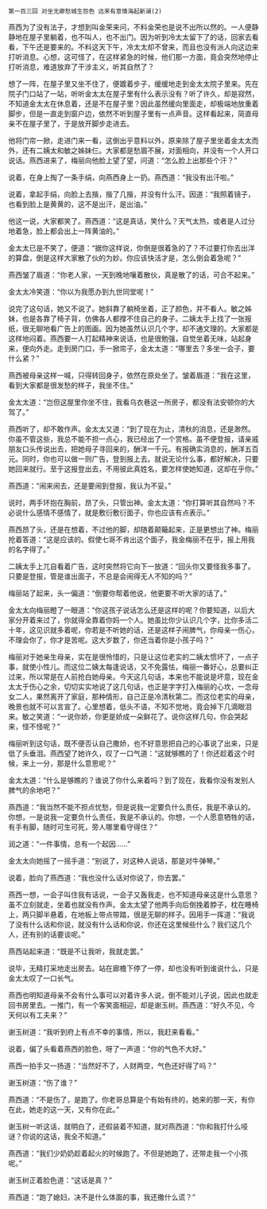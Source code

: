     第一百三回 对坐无卿愁城生怨色 远来有意情海起新澜(2) 

   燕西为了没有法子，才想到叫金荣来问，不料金荣也是说不出所以然的。一人便静静地在屋子里躺着，也不叫人，也不出门。因为听到冷太太留下了的话，回家去看看，下午还是要来的。不料这天下午，冷太太却不曾来，而且也没有派人向这边来打听消息。心想，这可怪了，在这样紧急的时候，他们那一方面，竟会突然地停止打听消息，难道放弃了干涉主义，听其自然了？

   想了一阵，在屋子里又坐不住了，便踱着步子，缓缓地走到金太太院子里来。先在院子门口站了一站，听听金太太在屋子里有什么表示没有？听了许久，却是寂然，不知道金太太在休息着，还是不在屋子里？因此虽然缓向里面走，却极端地放重着脚步，但是一直走到窗户边，依然不听到屋子里有一点声音。这样看起来，简直母亲不在屋子里了，于是放开脚步走进去。

   他将门帘一掀，走进门来一看，这倒出乎意料以外，原来除了屋子里坐着金太太而外，还有二姨太和敏之姊妹仨。大家都是愁眉不展，对面相向，并没有一个人开口说话。燕西进来了，梅丽向他脸上望了望，问道：“怎么脸上出那些个汗？”

   说着，在身上掏了一条手绢，向燕西身上一扔。燕西道：“我没有出汗啦。”

   说着，拿起手绢，向脸上去揩，揩了几揩，并没有什么汗。因道：“我照着镜子，也看到脸上是黄黄的，这不是出汗，是出油。”

   他这一说，大家都笑了。燕西道：“这是真话，笑什么？天气太热，或者是人过分地着急，脸上都会出上一阵黄油的。”

   金太太已是不笑了，便道：“据你这样说，你倒是很着急的了？不过要打你去出洋的算盘，倒是这样大家散了伙的为妙。你应该快活才是，怎么倒会着急呢？”

   燕西皱了眉道：“你老人家，一天到晚地嚷着散伙，真是散了的话，可合不起来。”

   金太太冷笑道：“你以为我愿办到九世同堂呢！”

   说完了这句话，她又不说了。她斜靠了躺椅坐着，正了颜色，并不看人。敏之姊妹，也是各靠了椅子背，仿佛各人都撑不住自己的身子。二姨太手上找了一张报纸，很无聊地看广告上的图画。因为她虽然认识几个字，却不通文理的。大家都是这样地闷着。燕西要一人打起精神来说话，也是很勉强，自觉坐着无味，站起身来，便向外走。走到房门口，手一掀帘子，金太太道：“哪里去？多坐一会子，要什么紧？”

   燕西被母亲这样一喊，只得转回身子，依然在原处坐了。皱着眉道：“我在这里，看到大家都是很发愁的样子，我坐不住。”

   金太太道：“岂但这屋里你坐不住，我看乌衣巷这一所房子，都没有法安顿你的大驾了。”

   燕西听了，却不敢作声。金太太又道：“到了现在为止，清秋的消息，还是渺然。你虽不管这些，我总不能不担一点心，我已经出了一个赏格。虽不便登报，请亲戚朋友口头传说出去，把她母子寻回来的，酬洋一千元。有报确实消息的，酬洋五百元。同时，你也可以做一则广告，登到报上去。就说无论什么事，都好解决，只要她回来就行。至于这报登出去，不用彼此真姓名，要怎样使她知道，这却在乎你。”

   燕西道：“闹来闹去，还是要闹到登报，我认为不妥。”

   说时，两手环抱在胸前，昂了头，只管出神。金太太道：“你打算听其自然吗？不必说什么感情不感情了，就是敷衍敷衍面子，你也应该有点表示。”

   燕西昂了头，还是在想着，不过他的脚，却随着颠簸起来，正是更想出了神。梅丽抢着答道：“这是应该的。假使七哥不肯出这个面子，我金梅丽不在乎，报上用我的名字得了。”

   二姨太手上兀自看着广告，这时突然将它向下一放道：“回头你又要怪我多事了。只要是登报，管是谁出面子，不总是会闹得无人不知的吗？”

   梅丽站了起来，头一偏道：“倒要你帮着他说，他更要不听大家的话了。”

   金太太向梅丽瞪了一眼道：“你这孩子说话怎么还是这样的呢？你要知道，以后大家分开着来过了，你就得全靠着你妈一个人。她虽比你少认识几个字，比你多活二十年，这见识就多着呢，你若是不听她的话，还是这样子闹脾气，你母亲一伤心，不理会你了，你才是苦呢。这大岁数了，你还当着你是小孩子吗？”

   梅丽对于她亲生母亲，实在是很怜惜的，只是让这位老实的二姨太惯坏了，一点子事，就使小性儿。而这位二姨太每逢说话，又不免露怯，梅丽一番好心，总要纠正过来，所以常是在人前抢白她母亲。今天这几句话，本来也不能说是坏意，现在金太太于伤心之余，切切实实地说了这几句话，也正是字字打入梅丽的心坎，一念母女二人，果然离开了家庭，那种情形，自己正是冷清秋第二。而这位老实的母亲，晚景也就不可以言宣了。心里想着，低头不语，不知不觉地，竟会掉下几滴眼泪来。敏之笑道：“一说你娇，你更是娇成一朵鲜花了。说你这样几句，你会哭起来，怪不怪呢？”

   梅丽听到这句话，既不便否认自己撒娇，也不好意思把自己的心事说了出来，只是低了头垂泪。燕西望了她许久，叹了一口气道：“这就够瞧的了！你还趁着这个时候，来上一分，那是什么意思呢？”

   金太太道：“什么是够瞧的？谁说了你什么来着吗？到了现在，我看你没有发别人脾气的余地吧？”

   燕西道：“我当然不能不担点忧愁，但是说我一定要负什么责任，我是不承认的。你想，一是说我一定要负什么责任，我是不承认的。你想，一个人愿意牺牲的话，有手有脚，随时可生可死，旁人哪里看守得住？”

   润之道：“一件事情，总有一个起因……”

   金太太向她摇了一摇手道：“别说了，对这种人说话，那是对牛弹琴。”

   说着，脸向了燕西道：“我也没什么话对你说了，你去罢。”

   燕西一想，一会子叫住我有话说，一会子又轰我走，也不知道母亲这是什么意思？虽不立刻就走，坐着也就没有作声。金太太望了他两手向后倒挽着脖子，枕在睡椅上，两只脚半悬着，在地板上带点带踏，很是无聊的样子。因用手一挥道：“我说了没有什么话和你说，就没有什么话和你说，你还在这里候些什么？我们这几个人，还有别的话要谈呢。”

   燕西站起来道：“既是不让我听，我就走罢。”

   说毕，无精打采地走出房去。站在廊檐下停了一停，却也没有听到谁说什么，只是金太太叹了一口长气。

   燕西也明知道母亲不会有什么事可以对着许多人说，倒不能对儿子说，因此也就走回书房里去。一推门，有一个客笑面相迎，却是谢玉树。燕西道：“好久不见，今天何以有工夫来？”

   谢玉树道：“我听到府上有点不幸的事情，所以，我赶来看看。”

   说着，偏了头看着燕西的脸色，呀了一声道：“你的气色不大好。”

   燕西一拍手又一扬道：“当然好不了，人财两空，气色还好得了吗？”

   谢玉树道：“伤了谁？”

   燕西道：“不是伤了，是跑了。你老哥总算是个有始有终的，她来的那一天，有你在此，她走的这一天，又有你在此。”

   谢玉树一听这话，就明白了，还假装着不知道，就对燕西道：“你和我打什么哑谜？你说的这话，我全不知道。”

   燕西道：“我们少奶奶趁着起火的时候跑了。不但是她跑了，还带走我一个小孩呢。”

   谢玉树正着脸色道：“这话是真？”

   燕西道：“跑了媳妇，决不是什么体面的事，我还撒什么谎？”

